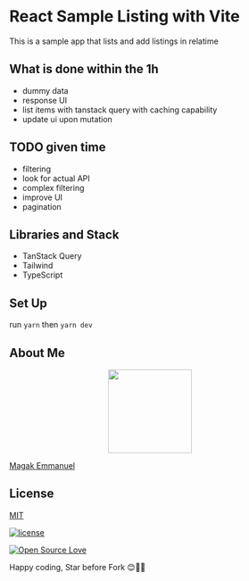 # React Sample Listing with Vite

This is a sample app that lists and add listings in relatime

## What is done within the 1h

- dummy data
- response UI
- list items with tanstack query with caching capability
- update ui upon mutation

## TODO given time
- filtering
- look for actual API
- complex filtering
- improve UI
- pagination

## Libraries and Stack

- TanStack Query
- Tailwind
- TypeScript


## Set Up

run `yarn` 
then `yarn dev`


## About Me

<p align="center"><img src="https://magak.me/assets/images/Geek-logo.png" width="150">

<a target="_blank" href="https://magak.me">Magak Emmanuel</a>

</p>

## License

[MIT](LICENSE)

[![license](https://img.shields.io/github/license/mashape/apistatus.svg?style=for-the-badge)](#)

[![Open Source Love](https://badges.frapsoft.com/os/v2/open-source-200x33.png?v=103)](#)

Happy coding, Star before Fork 😊💪💯